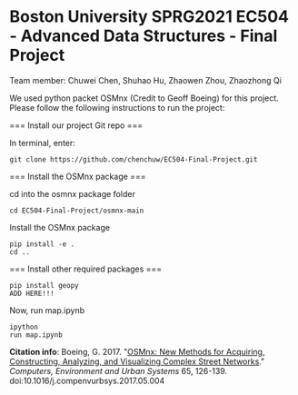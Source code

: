 # Boston University SPRG2021 EC504 - Advanced Data Structures - Final Project
Team member: Chuwei Chen, Shuhao Hu, Zhaowen Zhou, Zhaozhong Qi

We used python packet OSMnx (Credit to Geoff Boeing) for this project.
Please follow the following instructions to run the project:

=== Install our project Git repo ===

In terminal, enter:

```
git clone https://github.com/chenchuw/EC504-Final-Project.git
```

=== Install the OSMnx package ===

cd into the osmnx package folder

```
cd EC504-Final-Project/osmnx-main
```

Install the OSMnx package

```
pip install -e .
cd ..
```

=== Install other required packages ===
```
pip install geopy
ADD HERE!!!
```

Now, run map.ipynb

```
ipython
run map.ipynb
```

**Citation info**: Boeing, G. 2017. "[OSMnx: New Methods for Acquiring, Constructing, Analyzing, and Visualizing Complex Street Networks](https://geoffboeing.com/publications/osmnx-complex-street-networks/)." *Computers, Environment and Urban Systems* 65, 126-139. doi:10.1016/j.compenvurbsys.2017.05.004
